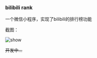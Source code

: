 ### bilibili rank

一个微信小程序，实现了bilibili的排行榜功能

截图：

![show](http://g.recordit.co/xMhziIzaEU.gif)

<s>开发中...</s>